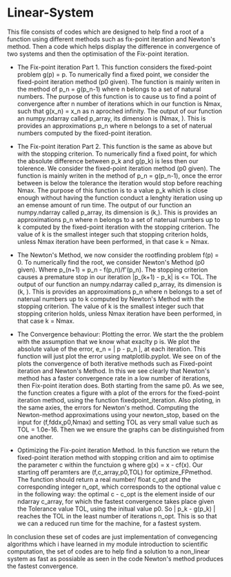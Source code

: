 # Linear-System

This file consists of codes which are designed to help find a root of a function using different methods such as fix-point iteration and Newton's method. Then a code which helps display the difference in convergence of two systems and then the optimisation of the Fix-point iteration.

* The Fix-point iteration Part 1. This function considers the fixed-point problem g(p) = p. To numerically find a fixed point, we consider the fixed-point iteration method (p0 given). The function is mainly writen in the method of p_n = g(p_n-1) where n belongs to a set of natural numbers. The purpose of this function is to cause us to find a point of convergence after n number of iterations which in our function is Nmax, such that g(x_n) = x_n as n aproched infinity. The output of our function an numpy.ndarray called p_array, its dimension is (Nmax, ). This is provides an approximations p_n where n belongs to a set of naterual numbers computed by the fixed-point iteration.
  
* The Fix-point iteration Part 2. This function is the same as above but with the stopping criterion. To numerically find a fixed point, for which the absolute difference between  p_k and g(p_k) is less then our tolerence. We consider the fixed-point iteration method (p0 given). The function is mainly writen in the method of p_n = g(p_n-1), once the error between is below the tolerance the iteration would stop before reaching Nmax. The purpose of this function is to a value p_k which is close enough without having the function conduct a lenghty iteration using up an emense amount of run time. The output of our function an numpy.ndarray called p_array, its dimension is (k,). This is provides an approximations p_n where n belongs to a set of naterual numbers up to k computed by the fixed-point iteration with the stopping criterion. The value of k is the smallest integer such that stopping criterion holds, unless Nmax iteration have been performed, in that case k = Nmax. 
  
* The Newton's Method, we now consider the rootfinding problem f(p) = 0. To numerically find the root, we consider Newton's Method (p0 given).
Where p_(n+1) = p_n - f(p_n)/f'(p_n). The stopping criterion causes a premature stop in our iteration |p_(k+1) - p_k| is <= TOL. The output of our function an numpy.ndarray called p_array, its dimension is (k, ). This is provides an approximations p_n where n belongs to a set of naterual numbers up to k computed by Newton's Method with the stopping criterion. The value of k is the smallest integer such that stopping criterion holds, unless Nmax iteration have been performed, in that case k = Nmax.
  
* The Convergence behaviour: Plotting the error. We start the the problem with the assumption that we know what exaclty p is. We plot the absolute value of the error, 
e_n = | p - p_n |, at each iteration. This function will just plot the error using matplotlib.pyplot. We see on of the plots the convergence of both iterative methods such as Fixed-point iteration and Newton's Method. In this we see clearly that Newton's method has a faster convergence rate in a low number of iterations, then Fix-point iteration does. Both starting from the same p0. As we see, the function creates a figure with a plot of the errors for the fixed-point iteration method, using the function fixedpoint_iteration. Also ploting, in the same axies, the errors for Newton's method. Computing the Newton-method approximations using your newton_stop, based on the input for (f,fddx,p0,Nmax) and setting TOL as very small value such as TOL = 1.0e-16. Then we we ensure the graphs can be distinguished from one another.
  
* Optimizing the Fix-point iteration Method. In this function we return the fixed-point iteration method with stopping crition and aim to optimise the parameter c within the functuion g where g(x) = x - cf(x). Our starting off peramters are (f,c_array,p0,TOL) for optimize_FPmethod. The function should return a real number/ float c_opt and the corresponding integer n_opt, which corresponds to the optional value c in the following way: the optimal c - c_opt is the element inside of our ndarray c_array, for which the fastest convergence takes place given the Tolerance value TOL, using the initual value p0. So | p_k - g(p_k) | reaches the TOL in the least number of iterations n_opt. This is so that we can a reduced run time for the machine, for a fastest system.


In conclusion these set of codes are just implementation of convegencing algorithms which i have learned in my module introduction to scientific computation, the set of codes are to help find a solution to a non_linear system as fast as possiable as seen in the code Newton's method produces the fastest convergence.
  
  
  
  
  
